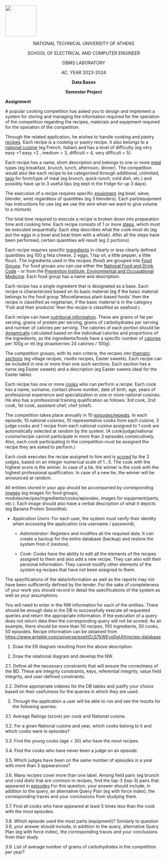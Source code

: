 <img align="center" width="100" height="100" src="https://lh5.googleusercontent.com/proxy/MRBDx8ZGLT3hSY5t3q2KhUkOG_Gzt5I7GlafOJ8LYyeep_qBNeylB6YoIZasv3_iTLDBCqOXg9Co3vtRMeDpDQAlV7wftJTaEOPXEjBocWE">
<p align="center">
  NATIONAL TECHNICAL UNIVERSITY OF ATHENS 
</p>
<p align="center">
  SCHOOL OF ELECTRICAL AND COMPUTER ENGINEER
</p>
<p align="center">
  DBMS LABORATORY
</p>
<p align="center">
  AC. YEAR 2023-2024
</p>
<p align="center">
  <b>Data Bases</b>
</p>
<p align="center">
  <b>Semester Project</b>
</p>



**Assignment**



A popular cooking competition has asked you to design and implement a system for storing and managing the information required for the operation of the competition regarding the recipes, materials and equipment required for the operation of the competition.

Through the related application, he wishes to handle cooking and pastry <u>recipes</u>. Each recipe is a cooking or pastry recipe. It also belongs to a [national cuisine](https://en.wikipedia.org/wiki/Category:Cuisine_by_country) (eg French, Italian) and has a level of difficulty (eg very easy =1 easy =2 , medium = 3, difficult = 4, very difficult = 5).

Each recipe has a name, short description and belongs to one or more <u>meal</u> types (eg breakfast, brunch, lunch, afternoon, dinner). The competition would also like each recipe to be categorized through additional, unlimited, <u>tags</u> for form/type of meal (eg brunch, quick-lunch, cold dish, etc.) and possibly have up to 3 useful tips (eg kept in the fridge for up 3 days).

The execution of a recipe requires specific <u>equipment</u> (eg bowl, sieve, blender, wire) regardless of quantities (eg 3 blenders). Each part/equipment has instructions for use (eg we use the wire when we want to give volume to a mixture).

The total time required to execute a recipe is broken down into preparation time and cooking time. Each recipe consists of 1 or more <u>steps</u>, which must be executed sequentially. Each step describes what the cook must do (eg put the eggs in a bowl and beat them with a whisk). After all the steps have been performed, certain quantities will result (eg 2 portions).

Each recipe requires specific <u>ingredients</u> in clearly or less clearly defined quantities (eg 100 g feta cheese, 2 eggs, 1 tsp oil, a little pepper, a little flour). The ingredients used in the recipes (food) are grouped into <u>Food Groups</u>. For food groups you can use either the [National Food and Drink Code](https://en.wikipedia.org/wiki/Food_code) - or from the [Prevention Institute, Environmental and Occupational Medicine](https://www.asset-scienceinsociety.eu/about/partners/prolepsis-institute-preventive-medicine-environmental-and-occupational-health). Each food group has a name and description.

Each recipe has a single ingredient that is designated as a base. Each recipe is characterized based on its basic material (eg if the basic material belongs to the food group 'Miscellaneous plant-based foods' then the recipe is classified as vegetarian, if the basic material is in the category 'Fish and their products' then the recipe is classified as seafood ).

Each recipe can have <u>nutritional information</u>. These are grams of fat per serving, grams of protein per serving, grams of carbohydrates per serving and number of calories per serving. The calories of each portion should be <u>dynamically</u> calculated based on the individual calories and proportions of the ingredients, as the ingredients/foods have a specific number of [calories](https://www.webmd.com/diet/healthtool-food-calorie-counter) per 100g or ml (eg strawberries 24 calories / 100g).

The competition groups, with its own criteria, the recipes into <u>thematic sections</u> (eg village recipes, risotto recipes, Easter sweets). Each recipe can be included in one or more than one such sections. Each section has a name (eg Easter sweets) and a description (eg Easter sweets ideal for the Easter table).

Each recipe has one or more [<u>cooks</u>](https://en.wikipedia.org/wiki/Cook_(profession)) who can perform a recipe. Each cook has a name, surname, contact phone number, date of birth, age, years of professional experience and specialization in one or more national cuisines. He also has a professional training qualification as follows: 3rd cook, 2nd cook, 1st cook, assistant chef, chef (chef).

The competition takes place annually in 10 <u>episodes/repeats</u>. In each episode, 10 national cuisines, 10 representative cooks from each cuisine, 3 judge cooks and 1 recipe from each national cuisine assigned to 1 cook are automatically selected at random by the system. (A cook/judge/national cuisine/recipe cannot participate in more than 3 episodes consecutively. Also, each cook participating in the competition must be assigned the recipe they are asked to perform.)

Each cook executes the recipe assigned to him and is <u>scored</u> by the 3 judges, based on an integer numerical scale of 1...5. The cook with the highest score is the winner. In case of a tie, the winner is the cook with the highest professional qualification. In case of a new tie, the winner will be announced at random.

All entities stored in your app should be accompanied by corresponding <u>images</u> (eg images for food groups, modules/recipes/ingredients/cooks/episodes, images for equipment/parts, etc.). Each image should also have a verbal description of what it depicts (eg Banana Protein Smoothie).

- *Application Users*: For each user, the system must verify their identity when accessing the application (via username / password).

  - *Administrator*: Registers and modifies all the required data. It can create a backup for the entire database (backup) and restore the system from it (restore).

  - *Cook*: Cooks have the ability to edit all the elements of the recipes assigned to them and also add a new recipe. They can also edit their personal information. They cannot modify other elements of the system eg recipes that have not been assigned to them.

The specifications of the data/information as well as the reports may not have been sufficiently defined by the tender. For the sake of completeness of your work you should record in detail the specifications of the system as well as your assumptions.

You will need to enter in the NW information for each of the entities. There should be enough data in the DB to successfully execute all requested queries and return the appropriate information. If the execution of a query does not return data then the corresponding query will not be scored. As an example, there should be more than 50 recipes, 100 ingredients, 50 cooks, 50 episodes. Recipe information can be obtained from https://www.airtable.com/universe/expHZcS7kWEyq5gUH/recipe-database

1. Draw the ER diagram resulting from the above description.

2. Draw the relational diagram and develop the NW.

  2.1. Define all the necessary constraints that will ensure the correctness of the BD. These are integrity constraints, keys, referential integrity, value field integrity, and user-defined constraints.
  
  2.2. Define appropriate indexes for the DB tables and justify your choice based on their usefulness for the queries in which they are used.

3. Through the application a user will be able to run and see the results for the following queries: 

  3.1. Average Ratings (score) per cook and National cuisine.
  
  3.2. For a given National cuisine and year, which cooks belong to it and which cooks were in episodes?
  
  3.3. Find the young cooks (age < 30) who have the most recipes.
  
  3.4. Find the cooks who have never been a judge on an episode.
  
  3.5. Which judges have been on the same number of episodes in a year with more than 3 appearances?
  
  3.6. Many recipes cover more than one label. Among field pairs (eg brunch and cold dish) that are common in recipes, find the top-3 (top-3) pairs that appeared in [episodes](https://mariadb.com/kb/en/index-hints-how-to-force-query-plans/) For this question, your answer should include, in addition to the query, an alternative Query Plan (eg with force index), the corresponding traces and your conclusions from studying them.
  
  3.7. Find all cooks who have appeared at least 5 times less than the cook with the most episodes.
  
  3.8. Which episode used the most parts (equipment)? Similarly to question 3.6, your answer should include, in addition to the query, alternative Query Plan (eg with force index), the corresponding traces and your conclusions from their study.
  
  3.9. List of average number of grams of carbohydrates in the competition per year?
